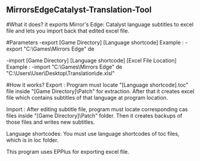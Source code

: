 ## MirrorsEdgeCatalyst-Translation-Tool

#What it does? 
it exports Mirror's Edge: Catalyst language subtitles to excel file and lets you import back that edited excel file.

#Parameters
-export [Game Directory] [Language shortcode]
Example : -export "C:\Games\Mirrors Edge" de

-import [Game Directory] [Language shortcode] [Excel File Location]
Example : -import "C:\Games\Mirrors Edge" de "C:\Users\User\Desktop\Translation\de.xlsl"

#How it works?
Export : Program must locate "[Language shortcode].toc" file inside "[Game Directory]\Patch" for extraction. 
After that it creates excel file which contains subtitles of that language at program location.  

Import : After editing subtitle file, program must locate corresponding cas files inside "[Game Directory]\Patch" folder. 
Then it creates backups of those files and writes new subtitles.

Language shortcodes: You must use language shortcodes of toc files, which is in loc folder.

This program uses EPPlus for exporting excel file.
